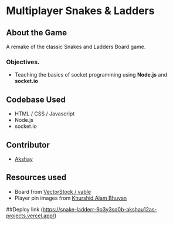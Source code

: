 # Multiplayer Snakes & Ladders

## About the Game

A remake of the classic Snakes and Ladders Board game.

### Objectives.

- Teaching the basics of socket programming using **Node.js** and **socket.io**

## Codebase Used

- HTML / CSS / Javascript
- Node.js
- socket.io

## Contributor

- [Akshay](https://www.github.com/akshau12a)

## Resources used

- Board from [VectorStock / vable](https://www.vectorstock.com/royalty-free-vector/snake-and-ladder-and-rocket-game-vector-8154064%22)
- Player pin images from [Khurshid Alam Bhuyan](https://opengameart.org/users/khurs10101)

##Deploy link
(https://snake-ladderr-9o3y3sd0b-akshau12as-projects.vercel.app/)

